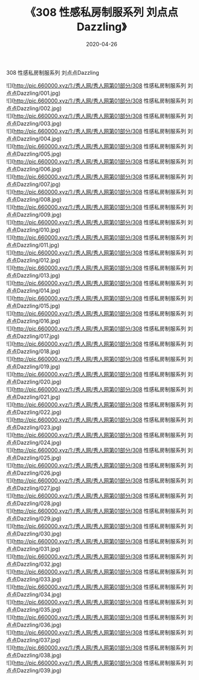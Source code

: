 ﻿---
layout: post
title:  《308 性感私房制服系列 刘点点Dazzling》
date:   2020-04-26
img: http://pic.660000.xyz/1:/秀人网/秀人网第01部分/308 性感私房制服系列 刘点点Dazzling/000.jpg
categories: [美女, 清纯, 唯美]
---

308 性感私房制服系列 刘点点Dazzling

  ![](http://pic.660000.xyz/1:/秀人网/秀人网第01部分/308 性感私房制服系列 刘点点Dazzling/001.jpg) <br> ![](http://pic.660000.xyz/1:/秀人网/秀人网第01部分/308 性感私房制服系列 刘点点Dazzling/002.jpg) <br> ![](http://pic.660000.xyz/1:/秀人网/秀人网第01部分/308 性感私房制服系列 刘点点Dazzling/003.jpg) <br> ![](http://pic.660000.xyz/1:/秀人网/秀人网第01部分/308 性感私房制服系列 刘点点Dazzling/004.jpg) <br> ![](http://pic.660000.xyz/1:/秀人网/秀人网第01部分/308 性感私房制服系列 刘点点Dazzling/005.jpg) <br> ![](http://pic.660000.xyz/1:/秀人网/秀人网第01部分/308 性感私房制服系列 刘点点Dazzling/006.jpg) <br> ![](http://pic.660000.xyz/1:/秀人网/秀人网第01部分/308 性感私房制服系列 刘点点Dazzling/007.jpg) <br> ![](http://pic.660000.xyz/1:/秀人网/秀人网第01部分/308 性感私房制服系列 刘点点Dazzling/008.jpg) <br> ![](http://pic.660000.xyz/1:/秀人网/秀人网第01部分/308 性感私房制服系列 刘点点Dazzling/009.jpg) <br> ![](http://pic.660000.xyz/1:/秀人网/秀人网第01部分/308 性感私房制服系列 刘点点Dazzling/010.jpg) <br> ![](http://pic.660000.xyz/1:/秀人网/秀人网第01部分/308 性感私房制服系列 刘点点Dazzling/011.jpg) <br> ![](http://pic.660000.xyz/1:/秀人网/秀人网第01部分/308 性感私房制服系列 刘点点Dazzling/012.jpg) <br> ![](http://pic.660000.xyz/1:/秀人网/秀人网第01部分/308 性感私房制服系列 刘点点Dazzling/013.jpg) <br> ![](http://pic.660000.xyz/1:/秀人网/秀人网第01部分/308 性感私房制服系列 刘点点Dazzling/014.jpg) <br> ![](http://pic.660000.xyz/1:/秀人网/秀人网第01部分/308 性感私房制服系列 刘点点Dazzling/015.jpg) <br> ![](http://pic.660000.xyz/1:/秀人网/秀人网第01部分/308 性感私房制服系列 刘点点Dazzling/016.jpg) <br> ![](http://pic.660000.xyz/1:/秀人网/秀人网第01部分/308 性感私房制服系列 刘点点Dazzling/017.jpg) <br> ![](http://pic.660000.xyz/1:/秀人网/秀人网第01部分/308 性感私房制服系列 刘点点Dazzling/018.jpg) <br> ![](http://pic.660000.xyz/1:/秀人网/秀人网第01部分/308 性感私房制服系列 刘点点Dazzling/019.jpg) <br> ![](http://pic.660000.xyz/1:/秀人网/秀人网第01部分/308 性感私房制服系列 刘点点Dazzling/020.jpg) <br> ![](http://pic.660000.xyz/1:/秀人网/秀人网第01部分/308 性感私房制服系列 刘点点Dazzling/021.jpg) <br> ![](http://pic.660000.xyz/1:/秀人网/秀人网第01部分/308 性感私房制服系列 刘点点Dazzling/022.jpg) <br> ![](http://pic.660000.xyz/1:/秀人网/秀人网第01部分/308 性感私房制服系列 刘点点Dazzling/023.jpg) <br> ![](http://pic.660000.xyz/1:/秀人网/秀人网第01部分/308 性感私房制服系列 刘点点Dazzling/024.jpg) <br> ![](http://pic.660000.xyz/1:/秀人网/秀人网第01部分/308 性感私房制服系列 刘点点Dazzling/025.jpg) <br> ![](http://pic.660000.xyz/1:/秀人网/秀人网第01部分/308 性感私房制服系列 刘点点Dazzling/026.jpg) <br> ![](http://pic.660000.xyz/1:/秀人网/秀人网第01部分/308 性感私房制服系列 刘点点Dazzling/027.jpg) <br> ![](http://pic.660000.xyz/1:/秀人网/秀人网第01部分/308 性感私房制服系列 刘点点Dazzling/028.jpg) <br> ![](http://pic.660000.xyz/1:/秀人网/秀人网第01部分/308 性感私房制服系列 刘点点Dazzling/029.jpg) <br> ![](http://pic.660000.xyz/1:/秀人网/秀人网第01部分/308 性感私房制服系列 刘点点Dazzling/030.jpg) <br> ![](http://pic.660000.xyz/1:/秀人网/秀人网第01部分/308 性感私房制服系列 刘点点Dazzling/031.jpg) <br> ![](http://pic.660000.xyz/1:/秀人网/秀人网第01部分/308 性感私房制服系列 刘点点Dazzling/032.jpg) <br> ![](http://pic.660000.xyz/1:/秀人网/秀人网第01部分/308 性感私房制服系列 刘点点Dazzling/033.jpg) <br> ![](http://pic.660000.xyz/1:/秀人网/秀人网第01部分/308 性感私房制服系列 刘点点Dazzling/034.jpg) <br> ![](http://pic.660000.xyz/1:/秀人网/秀人网第01部分/308 性感私房制服系列 刘点点Dazzling/035.jpg) <br> ![](http://pic.660000.xyz/1:/秀人网/秀人网第01部分/308 性感私房制服系列 刘点点Dazzling/036.jpg) <br> ![](http://pic.660000.xyz/1:/秀人网/秀人网第01部分/308 性感私房制服系列 刘点点Dazzling/037.jpg) <br> ![](http://pic.660000.xyz/1:/秀人网/秀人网第01部分/308 性感私房制服系列 刘点点Dazzling/038.jpg) <br> ![](http://pic.660000.xyz/1:/秀人网/秀人网第01部分/308 性感私房制服系列 刘点点Dazzling/039.jpg) <br>
